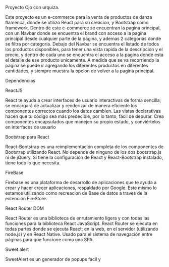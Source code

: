Proyecto Ojo con urquiza.

Este proyecto es un e-commerce para la venta de productos de danza flamenca, donde se utilizo React para su creacion, y Bootstrap como framework. Dentro de este e-commerce se encuentran la pagina principal, con un Navbar donde se encuentra el brand con acceso a la pagina principal desde cualquier parte de la pagina, y ademas 2 categorias donde se filtra por categoria. Debajo del Navbar se encuentra el listado de todos los productos disponibles, para tener una vista rapida de la descripcion y el precio, y dentro de cada uno se encuentra el acceso a la pagina donde esta el detalle de ese producto unicamente.
A medida que se va recorriendo la pagina se puede ir agregando los diferentes productos en diferentes cantidades, y siempre muestra la opcion de volver a la pagina principal.


Dependencias

ReactJS

React te ayuda a crear interfaces de usuario interactivas de forma sencilla; se encargará de actualizar y renderizar de manera eficiente los componentes correctos cuando los datos cambien. Las vistas declarativas hacen que tu código sea más predecible, por lo tanto, fácil de depurar. Crea componentes encapsulados que manejen su propio estado, y conviértelos en interfaces de usuario


Bootstrap para React

React-Bootstrap es una reimplementación completa de los componentes de Bootstrap utilizando React. No  depende de ninguno de los dos  bootstrap.js ni de jQuery. Si tiene la configuración de React y React-Bootstrap instalado, tiene todo lo que necesita.

FireBase

Firebase es una plataforma de desarrollo de aplicaciones que te ayuda a crear y hacer crecer aplicaciones, respaldado por Google. Este mismo lo estamos utilizando como recreacion de Base de datos a traves de la extencion FireStore.

React Router DOM

React Router es una biblioteca de enrutamiento ligera y con todas las funciones para la biblioteca React JavaScript. React Router se ejecuta en todas partes donde se ejecuta React; en la web, en el servidor (utilizando node.js) y en React Native.
Usado para el sistema de navegación entre páginas para que funcione como una SPA.

Sweet alert

SweetAlert es un generador de popups facil y 